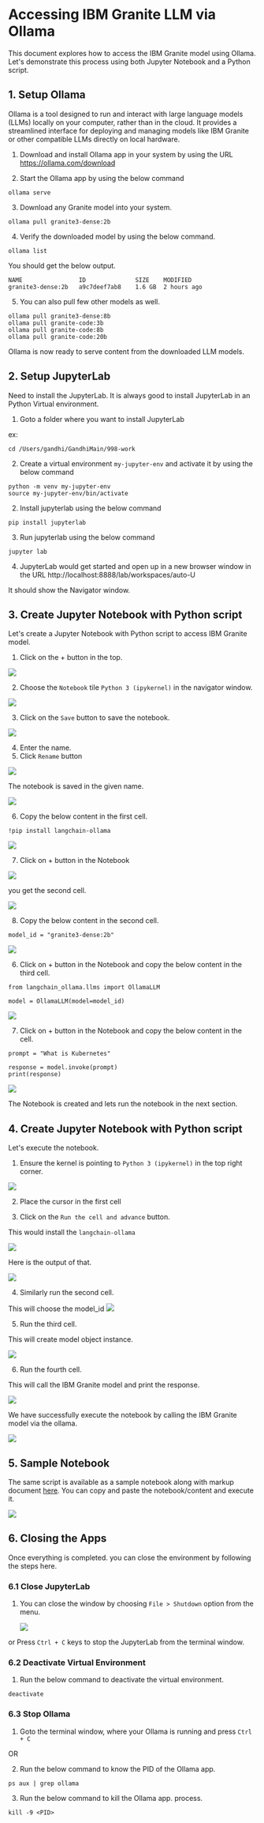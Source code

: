 # Accessing IBM Granite LLM via Ollama

This document explores how to access the IBM Granite model using Ollama. Let's demonstrate this process using both Jupyter Notebook and a Python script.

## 1. Setup Ollama

Ollama is a tool designed to run and interact with large language models (LLMs) locally on your computer, rather than in the cloud. It provides a streamlined interface for deploying and managing models like IBM Granite or other compatible LLMs directly on local hardware.

1. Download and install Ollama app in your system by using the URL https://ollama.com/download

2. Start the Ollama app by using the below command

```
ollama serve
```

3. Download any Granite model into your system.

```
ollama pull granite3-dense:2b
```

4. Verify the downloaded model by using the below command.
```
ollama list
```

You should get the below output.

```
NAME             	ID          	SIZE  	MODIFIED
granite3-dense:2b	a9c7deef7ab8	1.6 GB	2 hours ago
```

5. You can also pull few other models as well.

```
ollama pull granite3-dense:8b
ollama pull granite-code:3b
ollama pull granite-code:8b
ollama pull granite-code:20b
```

Ollama is now ready to serve content from the downloaded LLM models.


## 2. Setup JupyterLab

Need to install the JupyterLab. It is always good to  install JupyterLab in an Python Virtual environment.


1. Goto a folder where you want to install JupyterLab

ex: 
```
cd /Users/gandhi/GandhiMain/998-work
```

2. Create a virtual environment `my-jupyter-env` and activate it by using the below command

```
python -m venv my-jupyter-env
source my-jupyter-env/bin/activate

```

2. Install jupyterlab using the below command
```
pip install jupyterlab 
```

3. Run jupyterlab using the below command

```
jupyter lab 
```
 
4. JupyterLab would get started and open up in a new browser window in the URL http://localhost:8888/lab/workspaces/auto-U

It should show the Navigator window.

## 3. Create Jupyter Notebook with Python script

Let's create a Jupyter Notebook with Python script to access IBM Granite model.

1. Click on the + button in the top.

<img src="images/image-11.png">

2. Choose the `Notebook` tile  `Python 3 (ipykernel)` in the navigator window.

<img src="images/image-12.png">

3. Click on the `Save` button to save the notebook.

<img src="images/image-13.png">

4. Enter the name.
5. Click `Rename` button

<img src="images/image-14.png">

The notebook is saved in the given name.

<img src="images/image-15.png">

6. Copy the below content in the first cell.
```
!pip install langchain-ollama
```
<img src="images/image-16.png">

7. Click on + button in the Notebook 

<img src="images/image-17.png">

you get the second cell.

<img src="images/image-18.png">


8. Copy the below content in the second cell.

```
model_id = "granite3-dense:2b"
```

<img src="images/image-19.png">

6. Click on + button in the Notebook and copy the below content in the third cell.
```
from langchain_ollama.llms import OllamaLLM

model = OllamaLLM(model=model_id)

```
<img src="images/image-20.png">


7. Click on + button in the Notebook and copy the below content in the cell.
```
prompt = "What is Kubernetes"

response = model.invoke(prompt)
print(response)
```

<img src="images/image-21.png">

The Notebook is created and lets run the notebook in the next section.

## 4. Create Jupyter Notebook with Python script

Let's execute the notebook.

1. Ensure the kernel is pointing to `Python 3 (ipykernel)` in the top right corner.

<img src="images/image-22.png">

2. Place the cursor in the first cell 

3. Click on the `Run the cell and advance` button.

This would install the `langchain-ollama`

<img src="images/image-23.png">

Here is the output of that.

<img src="images/image-24.png">

4. Similarly run the second cell.

This will choose the model_id 
<img src="images/image-25.png">

5. Run the third cell.

This will create model object instance.

<img src="images/image-26.png">

6. Run the fourth cell.

This will call the IBM Granite model and print the response.

<img src="images/image-27.png">

We have successfully execute the notebook by calling the IBM Granite model via the ollama.

<img src="images/image-28.png">


## 5. Sample Notebook

The same script is available as a sample notebook along with markup document [here](../files/sample.ipynb). You can copy and paste the notebook/content and execute it.

<img src="images/image-29.png">


## 6. Closing the Apps

Once everything is completed. you can close the environment by following the steps here.

### 6.1 Close JupyterLab

1. You can close the window by choosing `File > Shutdown` option from the menu.

    <img src="images/image-30.png">
or 
    Press `Ctrl + C` keys to stop the JupyterLab from the terminal window.

### 6.2 Deactivate Virtual Environment

1. Run the below command to deactivate the virtual environment.

```
deactivate
```

### 6.3 Stop Ollama

1. Goto the terminal window, where your Ollama is running and press `Ctrl + C`

OR 

2. Run the below command to know the PID of the Ollama app.

```
ps aux | grep ollama
```

3. Run the below command to kill the Ollama app. process.

```
kill -9 <PID>
```


